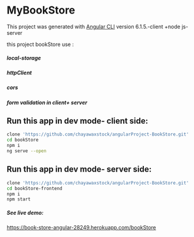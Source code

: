 # MyBookStore
This project was generated with [Angular CLI](https://github.com/angular/angular-cli) version 6.1.5.-client    +node js- server

this project bookStore use :
##### local-storage
##### httpClient
##### cors
##### form validation in client+ server

## Run this app in dev mode- client side:
```bash
clone 'https://github.com/chayawaxstock/angularProject-BookStore.git'
cd bookStore
npm i
ng serve --open
```
## Run this app in dev mode- server side:
```bash
clone 'https://github.com/chayawaxstock/angularProject-BookStore.git'
cd bookStore-frontend
npm i
npm start
```

##### See live demo:
https://book-store-angular-28249.herokuapp.com/bookStore
